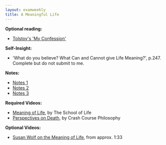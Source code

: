 ```yaml
---
layout: examweekly
title: A Meaningful Life
---
```



**Optional reading:**
+ [Tolstoy's 'My Confession'](Meaning/Confession.pdf)

**Self-Insight:**
+ 'What do you believe? What Can and Cannot give Life Meaning?', p.247. Complete but do not submit to me. 

**Notes:**
+ [Notes 1](Handout)
+ [Notes 2](Handout2)
+ [Notes 3](Handout3)

**Required Videos:**
+ [Meaning of Life](https://www.youtube.com/watch?v=Ebt0X5ybm9Y&list=PLHSC9mjpRe4rGkvRaVAfkZ-rIrkHtfGVP), by The School of Life
+ [Perspectives on Death](https://www.youtube.com/watch?v=mjQwedC1WzI&index=17&list=PL8dPuuaLjXtNgK6MZucdYldNkMybYIHKR), by Crash Course Philosophy


**Optional Videos:**
+ [Susan Wolf on the Meaning of Life](https://www.youtube.com/watch?v=8CfvMaaTp6I), from approx. 1:33